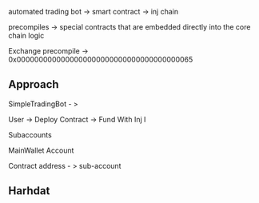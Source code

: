 automated trading bot -> smart contract ->   inj chain  

precompiles -> special contracts that are embedded directly into the core chain logic

Exchange precompile -> 0x0000000000000000000000000000000000000065
## Approach

SimpleTradingBot - > 

User -> Deploy Contract -> Fund With Inj I

Subaccounts 

MainWallet Account 

Contract address - > sub-account

## Harhdat
